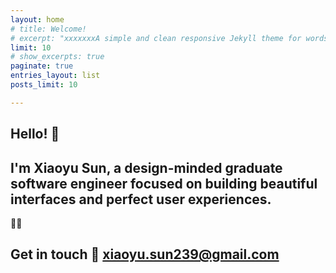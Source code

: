 ```yaml
---
layout: home
# title: Welcome!
# excerpt: "xxxxxxxA simple and clean responsive Jekyll theme for words and photos."
limit: 10
# show_excerpts: true
paginate: true
entries_layout: list
posts_limit: 10

---
```




## Hello!   :wave:
## I'm **Xiaoyu Sun**, a design-minded graduate software engineer focused on building beautiful interfaces and perfect user experiences. 
:woman_technologist:


## Get in touch :handshake: xiaoyu.sun239@gmail.com